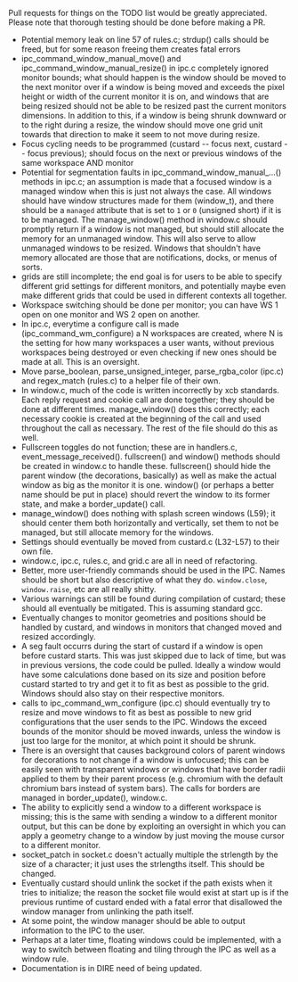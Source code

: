 Pull requests for things on the TODO list would be greatly appreciated. Please note that thorough testing should be done before making a PR.

- Potential memory leak on line 57 of rules.c; strdup() calls should be freed, but for some reason freeing them creates fatal errors
- ipc_command_window_manual_move() and ipc_command_window_manual_resize() in ipc.c completely ignored monitor bounds; what should happen is the window should be moved to the next monitor over if a window is being moved and exceeds the pixel height or width of the current monitor it is on, and windows that are being resized should not be able to be resized past the current monitors dimensions. In addition to this, if a window is being shrunk downward or to the right during a resize, the window should move one grid unit towards that direction to make it seem to not move during resize.
- Focus cycling needs to be programmed (custard -- focus next, custard -- focus previous); should focus on the next or previous windows of the same workspace AND monitor
- Potential for segmentation faults in ipc_command_window_manual_...() methods in ipc.c; an assumption is made that a focused window is a managed window when this is just not always the case. All windows should have window structures made for them (window_t), and there should be a `managed` attribute that is set to `1` or `0` (unsigned short) if it is to be managed. The manage_window() method in window.c should promptly return if a window is not managed, but should still allocate the memory for an unmanaged window. This will also serve to allow unmanaged windows to be resized. Windows that shouldn't have memory allocated are those that are notifications, docks, or menus of sorts.
- grids are still incomplete; the end goal is for users to be able to specify different grid settings for different monitors, and potentially maybe even make different grids that could be used in different contexts all together.
- Workspace switching should be done per monitor; you can have WS 1 open on one monitor and WS 2 open on another.
- In ipc.c, everytime a configure call is made (ipc_command_wm_configure) a N workspaces are created, where N is the setting for how many workspaces a user wants, without previous workspaces being destroyed or even checking if new ones should be made at all. This is an oversight.
- Move parse_boolean, parse_unsigned_integer, parse_rgba_color (ipc.c) and regex_match (rules.c) to a helper file of their own.
- In window.c, much of the code is written incorrectly by xcb standards. Each reply request and cookie call are done together; they should be done at different times. manage_window() does this correctly; each necessary cookie is created at the beginning of the call and used throughout the call as necessary. The rest of the file should do this as well.
- Fullscreen toggles do not function; these are in handlers.c, event_message_received(). fullscreen() and window() methods should be created in window.c to handle these. fullscreen() should hide the parent window (the decorations, basically) as well as make the actual window as big as the monitor it is one. window() (or perhaps a better name should be put in place) should revert the window to its former state, and make a border_update() call.
- manage_window() does nothing with splash screen windows (L59); it should center them both horizontally and vertically, set them to not be managed, but still allocate memory for the windows.
- Settings should eventually be moved from custard.c (L32-L57) to their own file.
- window.c, ipc.c, rules.c, and grid.c are all in need of refactoring.
- Better, more user-friendly commands should be used in the IPC. Names should be short but also descriptive of what they do. `window.close`, `window.raise`, etc are all really shitty.
- Various warnings can still be found during compilation of custard; these should all eventually be mitigated. This is assuming standard gcc.
- Eventually changes to monitor geometries and positions should be handled by custard, and windows in monitors that changed moved and resized accordingly.
- A seg fault occurrs during the start of custard if a window is open before custard starts. This was just skipped due to lack of time, but was in previous versions, the code could be pulled. Ideally a window would have some calculations done based on its size and position before custard started to try and get it to fit as best as possible to the grid. Windows should also stay on their respective monitors.
- calls to ipc_command_wm_configure (ipc.c) should eventually try to resize and move windows to fit as best as possible to new grid configurations that the user sends to the IPC. Windows the exceed bounds of the monitor should be moved inwards, unless the window is just too large for the monitor, at which point it should be shrunk.
- There is an oversight that causes background colors of parent windows for decorations to not change if a window is unfocused; this can be easily seen with transparent windows or windows that have border radii applied to them by their parent process (e.g. chromium with the default chromium bars instead of system bars). The calls for borders are managed in border_update(), window.c.
- The ability to explicitly send a window to a different workspace is missing; this is the same with sending a window to a different monitor output, but this can be done by exploiting an oversight in which you can apply a geometry change to a window by just moving the mouse cursor to a different monitor.
- socket_patch in socket.c doesn't actually multiple the strlength by the size of a character; it just uses the strlengths itself. This should be changed.
- Eventually custard should unlink the socket if the path exists when it tries to initialize; the reason the socket file would exist at start up is if the previous runtime of custard ended with a fatal error that disallowed the window manager from unlinking the path itself.
- At some point, the window manager should be able to output information to the IPC to the user.
- Perhaps at a later time, floating windows could be implemented, with a way to switch between floating and tiling through the IPC as well as a window rule.
- Documentation is in DIRE need of being updated.
